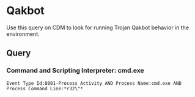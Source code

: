 # Qakbot

Use this query on CDM to look for running Trojan Qakbot behavior in the environment.

## Query

### Command and Scripting Interpreter: cmd.exe 

```
Event Type Id:8001-Process Activity AND Process Name:cmd.exe AND Process Command Line:*r32\"*

```
